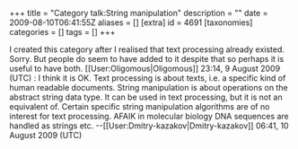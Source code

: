 +++
title = "Category talk:String manipulation"
description = ""
date = 2009-08-10T06:41:55Z
aliases = []
[extra]
id = 4691
[taxonomies]
categories = []
tags = []
+++

I created this category after I realised that text processing already existed. Sorry. But people do seem to have added to it despite that so perhaps it is useful to have both. [[User:Oligomous|Oligomous]] 23:14, 9 August 2009 (UTC)
: I think it is OK. Text processing is about texts, i.e. a specific kind of human readable documents. String manipulation is about operations on the abstract string data type. It can be used in text processing, but it is not an equivalent of. Certain specific string manipulation algorithms are of no interest for text processing. AFAIK in molecular biology DNA sequences are handled as strings etc.  --[[User:Dmitry-kazakov|Dmitry-kazakov]] 06:41, 10 August 2009 (UTC)
